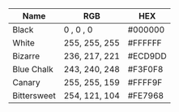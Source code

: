 | Name       | RGB            | HEX      |
|------------|----------------|----------|
| Black      | 0  , 0  , 0    | #000000  |
| White      | 255, 255, 255  | #FFFFFF  |
| Bizarre    | 236, 217, 221  | #ECD9DD  | 
| Blue Chalk | 243, 240, 248  | #F3F0F8  |
| Canary     | 255, 255, 159  | #FFFF9F  |
| Bittersweet| 254, 121, 104  | #FE7968  |
